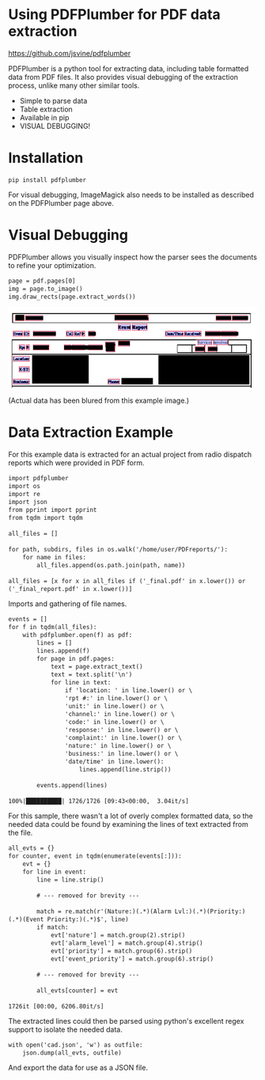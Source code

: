 # Using PDFPlumber for PDF data extraction

https://github.com/jsvine/pdfplumber

PDFPlumber is a python tool for extracting data, including table formatted data from PDF files. It also provides visual debugging of the extraction process, unlike many other similar tools.

  - Simple to parse data
  - Table extraction
  - Available in pip
  - VISUAL DEBUGGING!

# Installation

~~~~
pip install pdfplumber
~~~~

For visual debugging, ImageMagick also needs to be installed as described on the PDFPlumber page above.

# Visual Debugging

PDFPlumber allows you visually inspect how the parser sees the documents to refine your optimization.
~~~~
page = pdf.pages[0]
img = page.to_image()
img.draw_rects(page.extract_words())
~~~~

![](bmpsheet.bmp)

(Actual data has been blured from this example image.)

# Data Extraction Example

For this example data is extracted for an actual project from radio dispatch reports which were provided in PDF form.

~~~~
import pdfplumber
import os
import re
import json
from pprint import pprint
from tqdm import tqdm

all_files = []

for path, subdirs, files in os.walk('/home/user/PDFreports/'):
    for name in files:
        all_files.append(os.path.join(path, name))

all_files = [x for x in all_files if ('_final.pdf' in x.lower()) or ('_final_report.pdf' in x.lower())]
~~~~
Imports and gathering of file names.

~~~~
events = []
for f in tqdm(all_files):
    with pdfplumber.open(f) as pdf:
        lines = []
        lines.append(f)
        for page in pdf.pages:
            text = page.extract_text()
            text = text.split('\n')
            for line in text:
                if 'location: ' in line.lower() or \
                'rpt #:' in line.lower() or \
                'unit:' in line.lower() or \
                'channel:' in line.lower() or \
                'code:' in line.lower() or \
                'response:' in line.lower() or \
                'complaint:' in line.lower() or \
                'nature:' in line.lower() or \
                'business:' in line.lower() or \
                'date/time' in line.lower():
                    lines.append(line.strip())

        events.append(lines)

100%|██████████| 1726/1726 [09:43<00:00,  3.04it/s]
~~~~
For this sample, there wasn't a lot of overly complex formatted data, so the needed data could be found by examining the lines of text extracted from the file.

~~~~
all_evts = {}
for counter, event in tqdm(enumerate(events[:])):
    evt = {}
    for line in event:
        line = line.strip()

        # --- removed for brevity ---

        match = re.match(r'(Nature:)(.*)(Alarm Lvl:)(.*)(Priority:)(.*)(Event Priority:)(.*)$', line)
        if match:
            evt['nature'] = match.group(2).strip()
            evt['alarm_level'] = match.group(4).strip()
            evt['priority'] = match.group(6).strip()
            evt['event_priority'] = match.group(6).strip()

        # --- removed for brevity ---

        all_evts[counter] = evt

1726it [00:00, 6206.80it/s]
~~~~
The extracted lines could then be parsed using python's excellent regex support to isolate the needed data.

~~~~
with open('cad.json', 'w') as outfile:
    json.dump(all_evts, outfile)
~~~~
And export the data for use as a JSON file.
